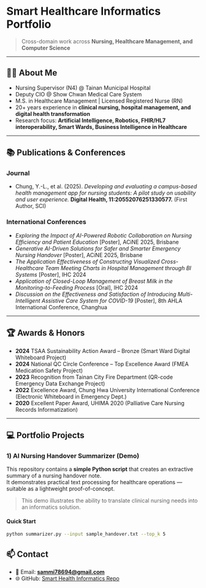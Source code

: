 # Smart Healthcare Informatics Portfolio  

> Cross-domain work across **Nursing, Healthcare Management, and Computer Science**  

---

## 👩‍⚕️ About Me  
- Nursing Supervisor (N4) @ Tainan Municipal Hospital  
- Deputy CIO @ Show Chwan Medical Care System  
- M.S. in Healthcare Management | Licensed Registered Nurse (RN)  
- 20+ years experience in **clinical nursing, hospital management, and digital health transformation**  
- Research focus: **Artificial Intelligence, Robotics, FHIR/HL7 interoperability, Smart Wards, Business Intelligence in Healthcare**  

---

## 📚 Publications & Conferences  

### Journal  
- Chung, Y.-L., et al. (2025). *Developing and evaluating a campus-based health management app for nursing students: A pilot study on usability and user experience.* **Digital Health, 11:20552076251330577.** (First Author, SCI)  

### International Conferences  
- *Exploring the Impact of AI-Powered Robotic Collaboration on Nursing Efficiency and Patient Education* [Poster], ACiNE 2025, Brisbane  
- *Generative AI-Driven Solutions for Safer and Smarter Emergency Nursing Handover* [Poster], ACiNE 2025, Brisbane  
- *The Application Effectiveness of Constructing Visualized Cross-Healthcare Team Meeting Charts in Hospital Management through BI Systems* [Poster], IHC 2024  
- *Application of Closed-Loop Management of Breast Milk in the Monitoring-to-Feeding Process* [Oral], IHC 2024  
- *Discussion on the Effectiveness and Satisfaction of Introducing Multi-Intelligent Assistive Care System for COVID-19* [Poster], 8th AHLA International Conference, Changhua  

---

## 🏆 Awards & Honors  
- **2024** TSAA Sustainability Action Award – Bronze (Smart Ward Digital Whiteboard Project)  
- **2024** National QC Circle Conference – Top Excellence Award (FMEA Medication Safety Project)  
- **2023** Recognition from Tainan City Fire Department (QR-code Emergency Data Exchange Project)  
- **2022** Excellence Award, Chung Hwa University International Conference (Electronic Whiteboard in Emergency Dept.)  
- **2020** Excellent Paper Award, UHIMA 2020 (Palliative Care Nursing Records Informatization)  

---

## 💻 Portfolio Projects  

### 1) AI Nursing Handover Summarizer (Demo)  
This repository contains a **simple Python script** that creates an extractive summary of a nursing handover note.  
It demonstrates practical text processing for healthcare operations — suitable as a lightweight proof-of-concept.  

> This demo illustrates the ability to translate clinical nursing needs into an informatics solution.  

#### Quick Start  
```bash
python summarizer.py --input sample_handover.txt --top_k 5
```
## 📫 Contact  
- 📧 Email: **sammi78694@gmail.com**  
- 🌐 GitHub: [Smart Health Informatics Repo](https://github.com/sammi78694-creator/smart-health-informatics)  
